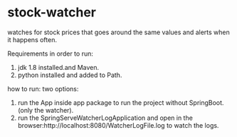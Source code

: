 # stock-watcher
watches for stock prices that goes around the same values and alerts when it happens often.

Requirements in order to run:
1. jdk 1.8 installed.and Maven.
2. python installed and added to Path.

how to run:
two options:
1. run the App inside app package to run the project without SpringBoot.(only the watcher).
2. run the SpringServeWatcherLogApplication and open in the browser:http://localhost:8080/WatcherLogFile.log to watch  the logs.
